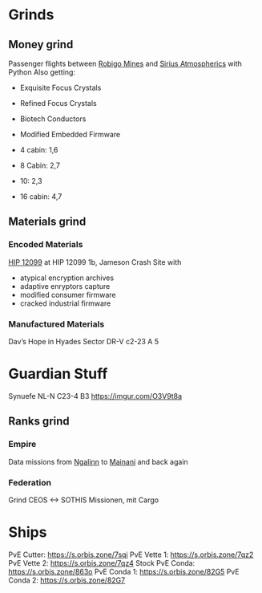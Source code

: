 # Grinds
## Money grind
Passenger flights between [Robigo Mines](https://inara.cz/galaxy-station/42265/) and [Sirius Atmospherics](https://inara.cz/galaxy-station/151365/) with Python
Also getting:
- Exquisite Focus Crystals
- Refined Focus Crystals
- Biotech Conductors
- Modified Embedded Firmware

- 4 cabin: 1,6
- 8 Cabin: 2,7
- 10: 2,3
- 16 cabin: 4,7

## Materials grind
### Encoded Materials
[HIP 12099](https://inara.cz/galaxy-starsystem/47296/) at HIP 12099 1b, Jameson Crash Site with
- atypical encryption archives
- adaptive enryptors capture
- modified consumer firmware
- cracked industrial firmware

### Manufactured Materials
Dav’s Hope in Hyades Sector DR-V c2-23 A 5

# Guardian Stuff
Synuefe NL-N C23-4 B3 https://imgur.com/O3V9t8a

## Ranks grind
### Empire
Data missions from [Ngalinn](https://inara.cz/galaxy-station/37051/) to [Mainani](https://inara.cz/galaxy-station/35821/) and back again

### Federation
Grind CEOS <-> SOTHIS Missionen, mit Cargo


# Ships


PvE Cutter: https://s.orbis.zone/7sqi
PvE Vette 1: https://s.orbis.zone/7qz2
PvE Vette 2: https://s.orbis.zone/7qz4
Stock PvE Conda: https://s.orbis.zone/863o
PvE Conda 1: https://s.orbis.zone/82G5
PvE Conda 2: https://s.orbis.zone/82G7
